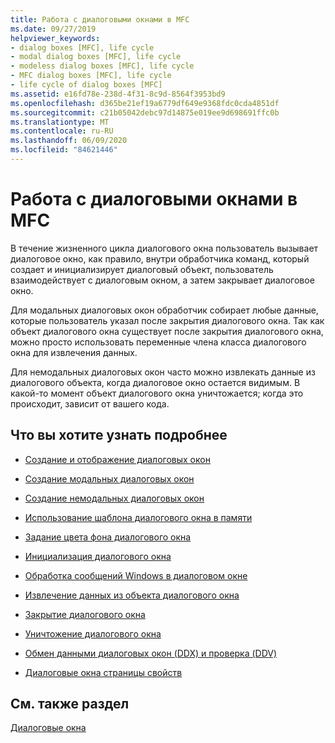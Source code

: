 ```yaml
---
title: Работа с диалоговыми окнами в MFC
ms.date: 09/27/2019
helpviewer_keywords:
- dialog boxes [MFC], life cycle
- modal dialog boxes [MFC], life cycle
- modeless dialog boxes [MFC], life cycle
- MFC dialog boxes [MFC], life cycle
- life cycle of dialog boxes [MFC]
ms.assetid: e16fd78e-238d-4f31-8c9d-8564f3953bd9
ms.openlocfilehash: d365be21ef19a6779df649e9368fdc0cda4851df
ms.sourcegitcommit: c21b05042debc97d14875e019ee9d698691ffc0b
ms.translationtype: MT
ms.contentlocale: ru-RU
ms.lasthandoff: 06/09/2020
ms.locfileid: "84621446"
---
```

# <a name="working-with-dialog-boxes-in-mfc"></a>Работа с диалоговыми окнами в MFC

В течение жизненного цикла диалогового окна пользователь вызывает диалоговое окно, как правило, внутри обработчика команд, который создает и инициализирует диалоговый объект, пользователь взаимодействует с диалоговым окном, а затем закрывает диалоговое окно.

Для модальных диалоговых окон обработчик собирает любые данные, которые пользователь указал после закрытия диалогового окна. Так как объект диалогового окна существует после закрытия диалогового окна, можно просто использовать переменные члена класса диалогового окна для извлечения данных.

Для немодальных диалоговых окон часто можно извлекать данные из диалогового объекта, когда диалоговое окно остается видимым. В какой-то момент объект диалогового окна уничтожается; когда это происходит, зависит от вашего кода.

## <a name="what-do-you-want-to-know-more-about"></a>Что вы хотите узнать подробнее

- [Создание и отображение диалоговых окон](creating-and-displaying-dialog-boxes.md)

- [Создание модальных диалоговых окон](creating-modal-dialog-boxes.md)

- [Создание немодальных диалоговых окон](creating-modeless-dialog-boxes.md)

- [Использование шаблона диалогового окна в памяти](using-a-dialog-template-in-memory.md)

- [Задание цвета фона диалогового окна](setting-the-dialog-boxs-background-color.md)

- [Инициализация диалогового окна](initializing-the-dialog-box.md)

- [Обработка сообщений Windows в диалоговом окне](handling-windows-messages-in-your-dialog-box.md)

- [Извлечение данных из объекта диалогового окна](retrieving-data-from-the-dialog-object.md)

- [Закрытие диалогового окна](closing-the-dialog-box.md)

- [Уничтожение диалогового окна](destroying-the-dialog-box.md)

- [Обмен данными диалоговых окон (DDX) и проверка (DDV)](dialog-data-exchange-and-validation.md)

- [Диалоговые окна страницы свойств](property-sheets-and-property-pages-mfc.md)

## <a name="see-also"></a>См. также раздел

[Диалоговые окна](dialog-boxes.md)

